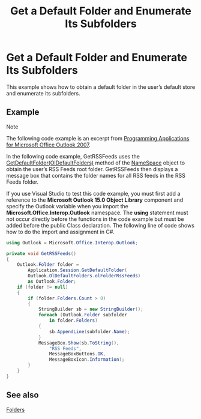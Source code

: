 ﻿---
title: 'Get a Default Folder and Enumerate Its Subfolders'
TOCTitle: 'Get a Default Folder and Enumerate Its Subfolders'
ms:assetid: 587e8392-cb03-442c-9058-1282f36dabdb
ms:mtpsurl: https://msdn.microsoft.com/en-us/library/Ff184610(v=office.15)
ms:contentKeyID: 55119857
ms.date: 07/24/2014
mtps_version: v=office.15


---

# Get a Default Folder and Enumerate Its Subfolders

This example shows how to obtain a default folder in the user’s default store and enumerate its subfolders.

## Example

> [!NOTE] 
> The following code example is an excerpt from [Programming Applications for Microsoft Office Outlook 2007](https://www.amazon.com/gp/product/0735622493?ie=UTF8&tag=msmsdn-20&linkCode=as2&camp=1789&creative=9325&creativeASIN=0735622493).

In the following code example, GetRSSFeeds uses the [GetDefaultFolder(OlDefaultFolders)](https://msdn.microsoft.com/en-us/library/bb646473\(v=office.15\)) method of the [NameSpace](https://msdn.microsoft.com/en-us/library/bb645857\(v=office.15\)) object to obtain the user’s RSS Feeds root folder. GetRSSFeeds then displays a message box that contains the folder names for all RSS feeds in the RSS Feeds folder.

If you use Visual Studio to test this code example, you must first add a reference to the **Microsoft Outlook 15.0 Object Library** component and specify the Outlook variable when you import the **Microsoft.Office.Interop.Outlook** namespace. The **using** statement must not occur directly before the functions in the code example but must be added before the public Class declaration. The following line of code shows how to do the import and assignment in C\#.

```csharp
using Outlook = Microsoft.Office.Interop.Outlook;
```

```csharp
private void GetRSSFeeds()
{
    Outlook.Folder folder =
        Application.Session.GetDefaultFolder(
        Outlook.OlDefaultFolders.olFolderRssFeeds)
        as Outlook.Folder;
    if (folder != null)
    {
        if (folder.Folders.Count > 0)
        {
            StringBuilder sb = new StringBuilder();
            foreach (Outlook.Folder subfolder
                in folder.Folders)
            {
                sb.AppendLine(subfolder.Name);
            }
            MessageBox.Show(sb.ToString(),
                "RSS Feeds",
                MessageBoxButtons.OK,
                MessageBoxIcon.Information);
        }
    }
}
```

## See also



[Folders](folders.md)

